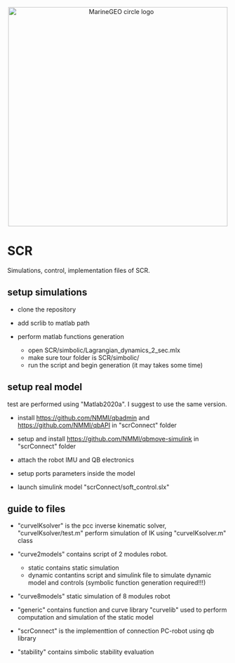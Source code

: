 <p align="center">
<img src="http://people.unipi.it/static/istologia/cherubino_hi_res_.jpg" alt="MarineGEO circle logo" style="height: 500px; width:500px;"/>
</p>

# SCR
Simulations, control, implementation files of SCR.


## setup simulations

- clone the repository 

- add scrlib to matlab path

- perform matlab functions generation 
    - open SCR/simbolic/Lagrangian_dynamics_2_sec.mlx
    - make sure tour folder is SCR/simbolic/
    - run the script and begin generation (it may takes some time)

## setup real model 
test are performed using "Matlab2020a". I suggest to use the same version.

- install https://github.com/NMMI/qbadmin and https://github.com/NMMI/qbAPI in "scrConnect" folder
- setup and install https://github.com/NMMI/qbmove-simulink in "scrConnect" folder

- attach the robot IMU and QB electronics 

- setup ports parameters inside the model

- launch simulink model "scrConnect/soft_control.slx"


## guide to files
- "curveIKsolver" is the pcc inverse kinematic solver, "curveIKsolver/test.m" perform simulation of IK using "curveIKsolver.m" class

- "curve2models" contains script of 2 modules robot. 
    - static contains static simulation 
    - dynamic contantins script and simulink file to simulate dynamic model and controls (symbolic function generation required!!!)

- "curve8models" static simulation of 8 modules robot

- "generic" contains function and curve library "curvelib" used to perform computation and simulation of the static model

- "scrConnect" is the implementtion of connection PC-robot using qb library
 
 - "stability" contains simbolic stability evaluation